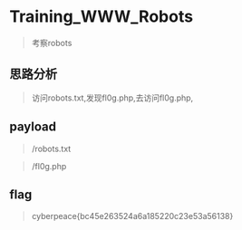 # Training_WWW_Robots

> 考察robots


## 思路分析

> 访问robots.txt,发现fl0g.php,去访问fl0g.php,

## payload

> /robots.txt

> /fl0g.php

## flag

> cyberpeace{bc45e263524a6a185220c23e53a56138}